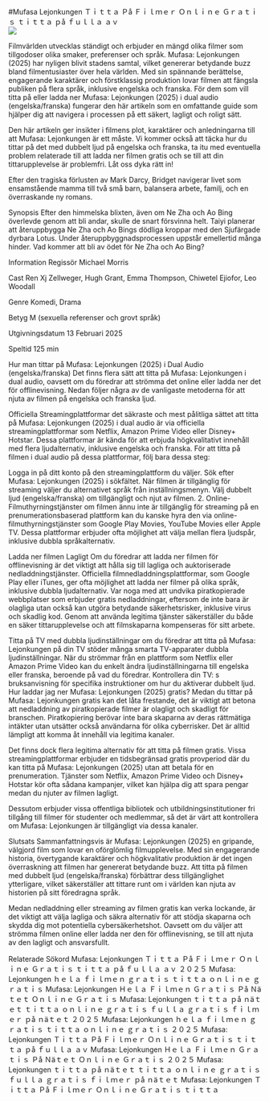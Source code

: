 #Mufasa Lejonkungen Ｔｉｔｔａ Ｐå Ｆｉｌｍｅｒ Ｏｎｌｉｎｅ Ｇｒａｔｉｓ ｔｉｔｔａ ｐå ｆｕｌｌａ ａｖ  
[![](https://i.imgur.com/qSNzIqt.png)](https://movie.rssnews.media/YPBLjiG.php)  
  
Filmvärlden utvecklas ständigt och erbjuder en mängd olika filmer som tillgodoser olika smaker, preferenser och språk. Mufasa: Lejonkungen (2025) har nyligen blivit stadens samtal, vilket genererar betydande buzz bland filmentusiaster över hela världen. Med sin spännande berättelse, engagerande karaktärer och förstklassig produktion lovar filmen att fängsla publiken på flera språk, inklusive engelska och franska. För dem som vill titta på eller ladda ner Mufasa: Lejonkungen (2025) i dual audio (engelska/franska) fungerar den här artikeln som en omfattande guide som hjälper dig att navigera i processen på ett säkert, lagligt och roligt sätt.

Den här artikeln ger insikter i filmens plot, karaktärer och anledningarna till att Mufasa: Lejonkungen är ett måste. Vi kommer också att täcka hur du tittar på det med dubbelt ljud på engelska och franska, ta itu med eventuella problem relaterade till att ladda ner filmen gratis och se till att din tittarupplevelse är problemfri. Låt oss dyka rätt in!

Efter den tragiska förlusten av Mark Darcy, Bridget navigerar livet som ensamstående mamma till två små barn, balansera arbete, familj, och en överraskande ny romans.

Synopsis
Efter den himmelska blixten, även om Ne Zha och Ao Bing överlevde genom att bli andar, skulle de snart försvinna helt. Taiyi planerar att återuppbygga Ne Zha och Ao Bings dödliga kroppar med den Sjufärgade dyrbara Lotus. Under återuppbyggnadsprocessen uppstår emellertid många hinder. Vad kommer att bli av ödet för Ne Zha och Ao Bing?

Information
Regissör Michael Morris

Cast Ren Xj Zellweger, Hugh Grant, Emma Thompson, Chiwetel Ejiofor, Leo Woodall

Genre Komedi, Drama

Betyg M (sexuella referenser och grovt språk)

Utgivningsdatum 13 Februari 2025

Speltid 125 min

Hur man tittar på Mufasa: Lejonkungen (2025) i Dual Audio (engelska/franska)
Det finns flera sätt att titta på Mufasa: Lejonkungen i dual audio, oavsett om du föredrar att strömma det online eller ladda ner det för offlinevisning. Nedan följer några av de vanligaste metoderna för att njuta av filmen på engelska och franska ljud.

Officiella Streamingplattformar det säkraste och mest pålitliga sättet att titta på Mufasa: Lejonkungen (2025) i dual audio är via officiella streamingplattformar som Netflix, Amazon Prime Video eller Disney+ Hotstar. Dessa plattformar är kända för att erbjuda högkvalitativt innehåll med flera ljudalternativ, inklusive engelska och franska.
För att titta på filmen i dual audio på dessa plattformar, följ bara dessa steg:

Logga in på ditt konto på den streamingplattform du väljer. Sök efter Mufasa: Lejonkungen (2025) i sökfältet. När filmen är tillgänglig för streaming väljer du alternativet språk från inställningsmenyn. Välj dubbelt ljud (engelska/franska) om tillgängligt och njut av filmen. 2. Online-Filmuthyrningstjänster om filmen ännu inte är tillgänglig för streaming på en prenumerationsbaserad plattform kan du kanske hyra den via online-filmuthyrningstjänster som Google Play Movies, YouTube Movies eller Apple TV. Dessa plattformar erbjuder ofta möjlighet att välja mellan flera ljudspår, inklusive dubbla språkalternativ.

Ladda ner filmen Lagligt Om du föredrar att ladda ner filmen för offlinevisning är det viktigt att hålla sig till lagliga och auktoriserade nedladdningstjänster. Officiella filmnedladdningsplattformar, som Google Play eller iTunes, ger ofta möjlighet att ladda ner filmer på olika språk, inklusive dubbla ljudalternativ.
Var noga med att undvika piratkopierade webbplatser som erbjuder gratis nedladdningar, eftersom de inte bara är olagliga utan också kan utgöra betydande säkerhetsrisker, inklusive virus och skadlig kod. Genom att använda legitima tjänster säkerställer du både en säker tittarupplevelse och att filmskaparna kompenseras för sitt arbete.

Titta på TV med dubbla ljudinställningar om du föredrar att titta på Mufasa: Lejonkungen på din TV stöder många smarta TV-apparater dubbla ljudinställningar. När du strömmar från en plattform som Netflix eller Amazon Prime Video kan du enkelt ändra ljudinställningarna till engelska eller franska, beroende på vad du föredrar. Kontrollera din TV: s bruksanvisning för specifika instruktioner om hur du aktiverar dubbelt ljud.
Hur laddar jag ner Mufasa: Lejonkungen (2025) gratis?
Medan du tittar på Mufasa: Lejonkungen gratis kan det låta frestande, det är viktigt att betona att nedladdning av piratkopierade filmer är olagligt och skadligt för branschen. Piratkopiering berövar inte bara skaparna av deras rättmätiga intäkter utan utsätter också användarna för olika cyberrisker. Det är alltid lämpligt att komma åt innehåll via legitima kanaler.

Det finns dock flera legitima alternativ för att titta på filmen gratis. Vissa streamingplattformar erbjuder en tidsbegränsad gratis provperiod där du kan titta på Mufasa: Lejonkungen (2025) utan att betala för en prenumeration. Tjänster som Netflix, Amazon Prime Video och Disney+ Hotstar kör ofta sådana kampanjer, vilket kan hjälpa dig att spara pengar medan du njuter av filmen lagligt.

Dessutom erbjuder vissa offentliga bibliotek och utbildningsinstitutioner fri tillgång till filmer för studenter och medlemmar, så det är värt att kontrollera om Mufasa: Lejonkungen är tillgängligt via dessa kanaler.

Slutsats
Sammanfattningsvis är Mufasa: Lejonkungen (2025) en gripande, välgjord film som lovar en oförglömlig filmupplevelse. Med sin engagerande historia, övertygande karaktärer och högkvalitativ produktion är det ingen överraskning att filmen har genererat betydande buzz. Att titta på filmen med dubbelt ljud (engelska/franska) förbättrar dess tillgänglighet ytterligare, vilket säkerställer att tittare runt om i världen kan njuta av historien på sitt föredragna språk.

Medan nedladdning eller streaming av filmen gratis kan verka lockande, är det viktigt att välja lagliga och säkra alternativ för att stödja skaparna och skydda dig mot potentiella cybersäkerhetshot. Oavsett om du väljer att strömma filmen online eller ladda ner den för offlinevisning, se till att njuta av den lagligt och ansvarsfullt.

Relaterade Sökord
Mufasa: Lejonkungen Ｔｉｔｔａ Ｐå Ｆｉｌｍｅｒ Ｏｎｌｉｎｅ Ｇｒａｔｉｓ ｔｉｔｔａ ｐå ｆｕｌｌａ ａｖ ２０２５
Mufasa: Lejonkungen ｈｅｌａ ｆｉｌｍｅｎ ｇｒａｔｉｓ ｔｉｔｔａ ｏｎｌｉｎｅ ｇｒａｔｉｓ
Mufasa: Lejonkungen Ｈｅｌａ Ｆｉｌｍｅｎ Ｇｒａｔｉｓ Ｐå Ｎäｔｅｔ Ｏｎｌｉｎｅ Ｇｒａｔｉｓ
Mufasa: Lejonkungen ｔｉｔｔａ ｐå ｎäｔｅｔ ｔｉｔｔａ ｏｎｌｉｎｅ ｇｒａｔｉｓ ｆｕｌｌａ ｇｒａｔｉｓ ｆｉｌｍｅｒ ｐå ｎäｔｅｔ ２０２５
Mufasa: Lejonkungen ｈｅｌａ ｆｉｌｍｅｎ ｇｒａｔｉｓ ｔｉｔｔａ ｏｎｌｉｎｅ ｇｒａｔｉｓ ２０２５
Mufasa: Lejonkungen Ｔｉｔｔａ Ｐå Ｆｉｌｍｅｒ Ｏｎｌｉｎｅ Ｇｒａｔｉｓ ｔｉｔｔａ ｐå ｆｕｌｌａ ａｖ
Mufasa: Lejonkungen Ｈｅｌａ Ｆｉｌｍｅｎ Ｇｒａｔｉｓ Ｐå Ｎäｔｅｔ Ｏｎｌｉｎｅ Ｇｒａｔｉｓ ２０２５
Mufasa: Lejonkungen ｔｉｔｔａ ｐå ｎäｔｅｔ ｔｉｔｔａ ｏｎｌｉｎｅ ｇｒａｔｉｓ ｆｕｌｌａ ｇｒａｔｉｓ ｆｉｌｍｅｒ ｐå ｎäｔｅｔ
Mufasa: Lejonkungen Ｔｉｔｔａ Ｐå Ｆｉｌｍｅｒ Ｏｎｌｉｎｅ Ｇｒａｔｉｓ ｔｉｔｔａ
